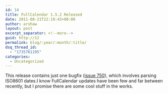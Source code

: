 ```yaml
---
id: 14
title: FullCalendar 1.5.2 Released
date: 2011-08-21T22:19:43+00:00
author: arshaw
layout: post
excerpt_separator: <!--more-->
guid: http://12
permalink: blog/:year/:month/:title/
dsq_thread_id:
  - "1735761195"
categories:
  - Uncategorized
---
```

<div style="margin: 1em 0; text-align: left;">
  This release contains just one bugfix (<a title="" href="http://code.google.com/p/fullcalendar/issues/detail?id=750">issue 750</a>), which involves parsing ISO8601 dates.I know FullCalendar updates have been few and far between recently, but I promise there are some cool stuff in the works.</p>
</div>